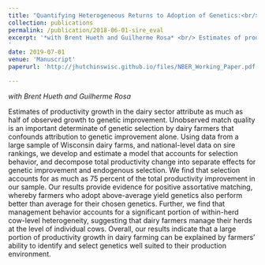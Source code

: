 ```yaml
---
title: "Quantifying Heterogeneous Returns to Adoption of Genetics:<br/> The Case of the Dairy Industry"
collection: publications
permalink: /publication/2018-06-01-sire_eval
excerpt: '*with Brent Hueth and Guilherme Rosa* <br/> Estimates of productivity growth in the dairy sector attribute as much as half of observed growth to genetic improvement. Unobserved match quality is an important determinate of genetic selection by dairy farmers that confounds attribution to genetic improvement alone. Using data from a large sample of Wisconsin dairy farms, and national-level data on sire rankings, we develop and estimate a model that accounts for selection behavior, and decompose total productivity change into separate effects for genetic improvement and endogenous selection. We find that selection accounts for as much as 75 percent of the total productivity improvement in our sample. Our results provide evidence for positive assortative matching, whereby farmers who adopt above-average yield genetics also perform better than average for their chosen genetics. Further, we find that management behavior accounts for a significant portion of within-herd cow-level heterogeneity, suggesting that dairy farmers manage their herds at the level of individual cows. Overall, our results indicate that a large portion of productivity growth in dairy farming can be explained by farmers’ ability to identify and select genetics well suited to their production environment.
'
date: 2019-07-01
venue: 'Manuscript'
paperurl: 'http://jhutchinswisc.github.io/files/NBER_Working_Paper.pdf'

---
```


*with Brent Hueth and Guilherme Rosa*

Estimates of productivity growth in the dairy sector attribute as much as half of observed growth to genetic improvement. Unobserved match quality is an important determinate of genetic selection by dairy farmers that confounds attribution to genetic improvement alone. Using data from a large sample of Wisconsin dairy farms, and national-level data on sire rankings, we develop and estimate a model that accounts for selection behavior, and decompose total productivity change into separate effects for genetic improvement and endogenous selection. We find that selection accounts for as much as 75 percent of the total productivity improvement in our sample. Our results provide evidence for positive assortative matching, whereby farmers who adopt above-average yield genetics also perform better than average for their chosen genetics. Further, we find that management behavior accounts for a significant portion of within-herd cow-level heterogeneity, suggesting that dairy farmers manage their herds at the level of individual cows. Overall, our results indicate that a large portion of productivity growth in dairy farming can be explained by farmers’ ability to identify and select genetics well suited to their production environment.

